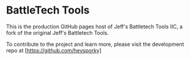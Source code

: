 # BattleTech Tools
This is the production GitHub pages host of Jeff's Battletech Tools IIC, a fork of the original Jeff's Battletech Tools.

To contribute to the project and learn more, please visit the development repo at [https://github.com/heysporky]
